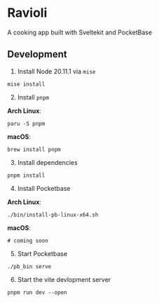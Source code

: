 # Ravioli

A cooking app built with Sveltekit and PocketBase

## Development

1. Install Node 20.11.1 via `mise`

```
mise install
```

2. Install `pnpm`


**Arch Linux**:

```
paru -S pnpm
```


**macOS**:

```
brew install pnpm
```


3. Install dependencies

```
pnpm install
```

4. Install Pocketbase

**Arch Linux**:

```
./bin/install-pb-linux-x64.sh
```

**macOS**:

```
# coming soon
```

5. Start Pocketbase

```
./pb_bin serve
```

6. Start the vite devlopment server

```
pnpm run dev --open
```
